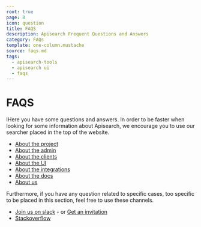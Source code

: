 ```yaml
---
root: true
page: 8
icon: question
title: FAQS
description: Apisearch Frequent Questions and Answers
category: FAQs
template: one-column.mustache
source: faqs.md
tags:
  - apisearch-tools
  - apisearch ui
  - faqs
---
```


# FAQS

IHere you have some questions and answers. In order to be faster when looking
for some information about Apisearch, we encourage you to use our searcher
placed in the top of the website.

- [About the project](faqs/project.html)
- [About the admin](faqs/admin.html)
- [About the clients](faqs/clients.html)
- [About the UI](faqs/ui.html)
- [About the integrations](faqs/integrations.html)
- [About the docs](faqs/docs.html)
- [About us](faqs/us.html)

Furthermore, if you have any question related to specific cases, too specific to
be placed in this section, feel free to use these channels.

- [Join us on slack](https://apisearch.slack.com) - or [Get an invitation](https://apisearch-slack.herokuapp.com/)
- [Stackoverflow](https://stackoverflow.com/questions/tagged/apisearch)
